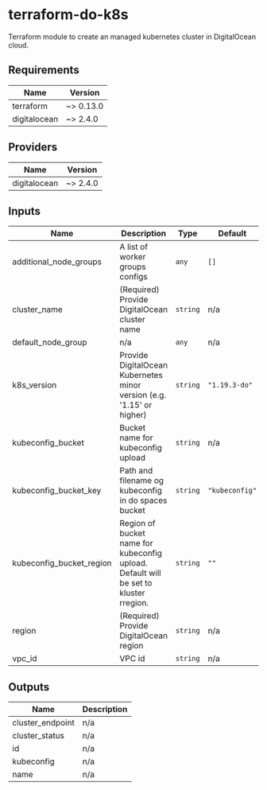 # terraform-do-k8s
Terraform module to create an managed kubernetes cluster in DigitalOcean cloud.

<!-- BEGINNING OF PRE-COMMIT-TERRAFORM DOCS HOOK -->
## Requirements

| Name | Version |
|------|---------|
| terraform | ~> 0.13.0 |
| digitalocean | ~> 2.4.0 |

## Providers

| Name | Version |
|------|---------|
| digitalocean | ~> 2.4.0 |

## Inputs

| Name | Description | Type | Default | Required |
|------|-------------|------|---------|:--------:|
| additional\_node\_groups | A list of worker groups configs | `any` | `[]` | no |
| cluster\_name | (Required) Provide DigitalOcean cluster name | `string` | n/a | yes |
| default\_node\_group | n/a | `any` | n/a | yes |
| k8s\_version | Provide DigitalOcean Kubernetes minor version (e.g. '1.15' or higher) | `string` | `"1.19.3-do"` | no |
| kubeconfig\_bucket | Bucket name for kubeconfig upload | `string` | n/a | yes |
| kubeconfig\_bucket\_key | Path and filename og kubeconfig in do spaces bucket | `string` | `"kubeconfig"` | no |
| kubeconfig\_bucket\_region | Region of bucket name for kubeconfig upload. Default will be set to kluster rregion. | `string` | `""` | no |
| region | (Required) Provide DigitalOcean region | `string` | n/a | yes |
| vpc\_id | VPC id | `string` | n/a | yes |

## Outputs

| Name | Description |
|------|-------------|
| cluster\_endpoint | n/a |
| cluster\_status | n/a |
| id | n/a |
| kubeconfig | n/a |
| name | n/a |

<!-- END OF PRE-COMMIT-TERRAFORM DOCS HOOK -->

